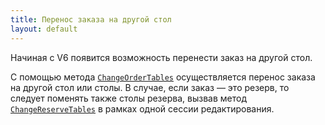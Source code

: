 ```yaml
---
title: Перенос заказа на другой стол 
layout: default
---
```

Начиная с V6 появится возможность перенести заказ на другой стол.

С помощью метода [`ChangeOrderTables`](http://iiko.github.io/front.api.sdk/v6/html/M_Resto_Front_Api_V6_Editors_IEditSession_ChangeOrderTables.htm) осуществляется перенос заказа на другой стол или столы.
В случае, если заказ — это резерв, то следует поменять также столы резерва, вызвав метод  [`ChangeReserveTables`](http://iiko.github.io/front.api.sdk/v6/html/M_Resto_Front_Api_V6_Editors_IEditSession_ChangeReserveTables.htm) в рамках одной сессии редактирования.
